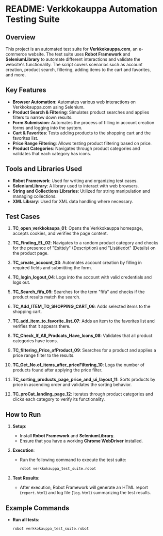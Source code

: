 # README: Verkkokauppa Automation Testing Suite

## Overview

This project is an automated test suite for **Verkkokauppa.com**, an e-commerce website. The test suite uses **Robot Framework** and **SeleniumLibrary** to automate different interactions and validate the website's functionality. The script covers scenarios such as account creation, product search, filtering, adding items to the cart and favorites, and more.

## Key Features

- **Browser Automation**: Automates various web interactions on Verkkokauppa.com using Selenium.
- **Product Search & Filtering**: Simulates product searches and applies filters to narrow down results.
- **Form Submission**: Automates the process of filling in account creation forms and logging into the system.
- **Cart & Favorites**: Tests adding products to the shopping cart and the favorites list.
- **Price Range Filtering**: Allows testing product filtering based on price.
- **Product Categories**: Navigates through product categories and validates that each category has icons.

## Tools and Libraries Used

- **Robot Framework**: Used for writing and organizing test cases.
- **SeleniumLibrary**: A library used to interact with web browsers.
- **String and Collections Libraries**: Utilized for string manipulation and managing collections.
- **XML Library**: Used for XML data handling where necessary.

## Test Cases

1. **TC_open_verkkokaupa_01**: Opens the Verkkokauppa homepage, accepts cookies, and verifies the page content.
2. **TC_Finding_EL_02**: Navigates to a random product category and checks for the presence of "Esittely" (Description) and "Lisätiedot" (Details) on the product page.

3. **TC_create_account_03**: Automates account creation by filling in required fields and submitting the form.

4. **TC_login_logout_04**: Logs into the account with valid credentials and logs out.

5. **TC_Search_fifa_05**: Searches for the term "fifa" and checks if the product results match the search.

6. **TC_Add_ITEM_TO_SHOPPING_CART_06**: Adds selected items to the shopping cart.

7. **TC_add_item_to_favorite_list_07**: Adds an item to the favorites list and verifies that it appears there.

8. **TC_Check_If_All_Prodcats_Have_Icons_08**: Validates that all product categories have icons.

9. **TC_filtering_Price_ofProduct_09**: Searches for a product and applies a price range filter to the results.

10. **TC_Get_No.of_items_after_priceFiltering_10**: Logs the number of products found after applying the price filter.

11. **TC_sorting_products_page_price_and_ui_layout_11**: Sorts products by price in ascending order and validates the sorting behavior.

12. **TC_proCat_landing_page_12**: Iterates through product categories and clicks each category to verify its functionality.

## How to Run

1. **Setup**:

   - Install **Robot Framework** and **SeleniumLibrary**.
   - Ensure that you have a working **Chrome WebDriver** installed.

2. **Execution**:

   - Run the following command to execute the test suite:
     ```bash
     robot verkkokauppa_test_suite.robot
     ```

3. **Test Results**:
   - After execution, Robot Framework will generate an HTML report (`report.html`) and log file (`log.html`) summarizing the test results.

## Example Commands

- **Run all tests**:
  ```bash
  robot verkkokauppa_test_suite.robot
  ```
